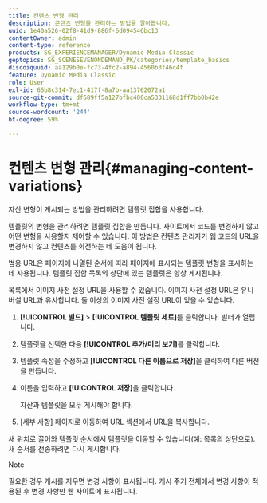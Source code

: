 ```yaml
---
title: 컨텐츠 변형 관리
description: 콘텐츠 변형을 관리하는 방법을 알아봅니다.
uuid: 1e40a526-02f8-41d9-886f-6d094546bc13
contentOwner: admin
content-type: reference
products: SG_EXPERIENCEMANAGER/Dynamic-Media-Classic
geptopics: SG_SCENESEVENONDEMAND_PK/categories/template_basics
discoiquuid: aa129b0e-fc73-4fc2-a894-4560b3f46c4f
feature: Dynamic Media Classic
role: User
exl-id: 65b8c314-7ec1-417f-8a7b-aa13762072a1
source-git-commit: df689ff5a127bfbc400ca5331168d1ff7bb0b42e
workflow-type: tm+mt
source-wordcount: '244'
ht-degree: 59%

---
```


# 컨텐츠 변형 관리{#managing-content-variations}

자산 변형이 게시되는 방법을 관리하려면 템플릿 집합을 사용합니다.

템플릿의 변형을 관리하려면 템플릿 집합을 만듭니다. 사이트에서 코드를 변경하지 않고 어떤 변형을 사용할지 제어할 수 있습니다. 이 방법은 컨텐츠 관리자가 웹 코드의 URL을 변경하지 않고 컨텐츠를 회전하는 데 도움이 됩니다.

범용 URL은 페이지에 나열된 순서에 따라 페이지에 표시되는 템플릿 변형을 표시하는 데 사용됩니다. 템플릿 집합 목록의 상단에 있는 템플릿은 항상 게시됩니다.

목록에서 이미지 사전 설정 URL을 사용할 수 있습니다. 이미지 사전 설정 URL은 유니버설 URL과 유사합니다. 둘 이상의 이미지 사전 설정 URL이 있을 수 있습니다.

1. **[!UICONTROL 빌드]** > **[!UICONTROL 템플릿 세트]**&#x200B;를 클릭합니다. 빌더가 열립니다.
1. 템플릿을 선택한 다음 **[!UICONTROL 추가/미리 보기]**&#x200B;를 클릭합니다.
1. 템플릿 속성을 수정하고 **[!UICONTROL 다른 이름으로 저장]**&#x200B;을 클릭하여 다른 버전을 만듭니다.
1. 이름을 입력하고 **[!UICONTROL 저장]**&#x200B;을 클릭합니다.

   자산과 템플릿을 모두 게시해야 합니다.

1. [세부 사항] 페이지로 이동하여 URL 섹션에서 URL을 복사합니다.

새 위치로 끌어와 템플릿 순서에서 템플릿을 이동할 수 있습니다(예: 목록의 상단으로). 새 순서를 전송하려면 다시 게시합니다.

>[!NOTE]
>
>필요한 경우 캐시를 지우면 변경 사항이 표시됩니다. 캐시 주기 전체에서 변경 사항이 적용된 후 변경 사항만 웹 사이트에 표시됩니다.
